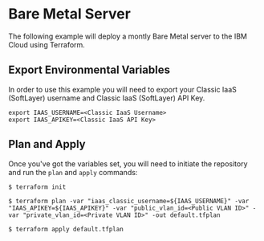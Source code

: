 # Bare Metal Server
The following example will deploy a montly Bare Metal server to the IBM Cloud using Terraform.

## Export Environmental Variables
In order to use this example you will need to export your Classic IaaS (SoftLayer) username and Classic IaaS (SoftLayer) API Key. 

```shell
export IAAS_USERNAME=<Classic IaaS Username>
export IAAS_APIKEY=<Classic IaaS API Key>
```

## Plan and Apply
Once you've got the variables set, you will need to initiate the repository and run the `plan` and `apply` commands:

```shell
$ terraform init

$ terraform plan -var "iaas_classic_username=${IAAS_USERNAME}" -var "IAAS_APIKEY=${IAAS_APIKEY}" -var "public_vlan_id=<Public VLAN ID>" -var "private_vlan_id=<Private VLAN ID>" -out default.tfplan

$ terraform apply default.tfplan
```


